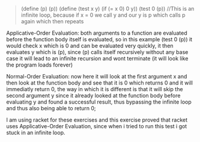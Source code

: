 > (define (p) (p))
> (define (test x y)
    (if (= x 0)
        0
        y))
> (test 0 (p)) //This is an infinite loop, because if x = 0 we call y and our y is p which calls p again which then repeats

Applicative-Order Evaluation:
both arguments to a function are evaluated before the function body itself is evaluated, so in this example (test 0 (p)) it would check x which is 0 and can be evaluated very quickly, it then evaluates y which is (p), since (p) calls itself recursively without any base case it will lead to an infinite recursion and wont terminate (it will look like the program loads forever)

Normal-Order Evaluation:
now here it will look at the first argument x and then look at the function body and see that it is 0 which returns 0 and it will immediatly return 0, the way in which it is different is that it will skip the second argument y since it already looked at the function body before evaluating y and found a successful result, thus bypassing the infinite loop and thus also being able to return 0;

I am using racket for these exercises and this exercise proved that racket uses Applicative-Order Evaluation, since when i tried to run this test i got stuck in an infinite loop.
